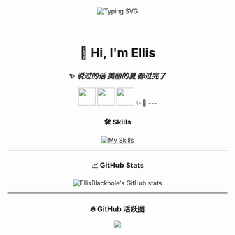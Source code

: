 <div align="center">

<!-- 动态欢迎图 -->
<picture>
  <source media="(prefers-color-scheme: dark)" srcset="https://cdn.jsdelivr.net/gh/byteofEllis/ByteofEllis/khalil.jpg" />
</picture>

<br/>

<!-- 动态签名 -->
![Typing SVG](https://readme-typing-svg.demolab.com?font=Fira+Code&duration=3000&pause=800&color=3F3D56&center=true&vCenter=true&width=435&lines=世界大同;C%2B%2B+%2F+Linux+%2F+Embedded+%2F+Python)

<br/>

# 👋 Hi, I'm **Ellis**
### ✨ *说过的话 美丽的夏 都过完了*

<!-- emoji -->
<img src="https://raw.githubusercontent.com/Tarikul-Islam-Anik/Animated-Fluent-Emojis/master/Emojis/Animals/Dove.png" width="40" />
<img src="https://raw.githubusercontent.com/Tarikul-Islam-Anik/Animated-Fluent-Emojis/master/Emojis/Objects/Telescope.png" width="40" />
<img src="https://raw.githubusercontent.com/Tarikul-Islam-Anik/Animated-Fluent-Emojis/master/Emojis/Travel%20and%20places/Ringed%20Planet.png" width="40" />
✨ 🌻
---

<!-- 技能图标 -->
### 🛠 Skills
[![My Skills](https://skillicons.dev/icons?i=c,cpp,python,linux,git,github&theme=light)](https://skillicons.dev)

---

<!-- GitHub Stats -->
### 📈 GitHub Stats
![EllisBlackhole's GitHub stats](https://github-readme-stats.vercel.app/api?username=byteofEllis&show_icons=true&theme=default)

---

<!-- GitHub 活动图 -->
### 🔥 GitHub 活跃图
<picture>
  <source media="(prefers-color-scheme: dark)" srcset="https://github-readme-activity-graph.vercel.app/graph?username=byteofEllis&theme=tokyo-night" />
  <source media="(prefers-color-scheme: light)" srcset="https://github-readme-activity-graph.vercel.app/graph?username=byteofEllis&theme=github" />
  <img src="https://github-readme-activity-graph.vercel.app/graph?username=byteofEllis&theme=github" />
</picture>

</div>

